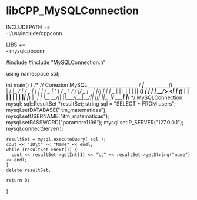 # libCPP_MySQLConnection

INCLUDEPATH += \
    -I/usr/include/cppconn

LIBS += \
    -lmysqlcppconn
    
    
#include <iostream>
#include "MySQLConnection.h"

using namespace std;

int main()
{
    /* // Conexion MySQL
      ____                      _             __  __       ____   ___  _
     / ___|___  _ __   _____  _(_) ___  _ __ |  \/  |_   _/ ___| / _ \| |
    | |   / _ \| '_ \ / _ \ \/ / |/ _ \| '_ \| |\/| | | | \___ \| | | | |
    | |__| (_) | | | |  __/>  <| | (_) | | | | |  | | |_| |___) | |_| | |___
     \____\___/|_| |_|\___/_/\_\_|\___/|_| |_|_|  |_|\__, |____/ \__\_\_____|
                                                     |___/
    */
    MySQLConnection mysql;
    sql::ResultSet  *resultSet;
    string sql = "SELECT * FROM users";
    mysql.setDATABASE("itm_matematicas");
    mysql.setUSERNAME("itm_matematicas");
    mysql.setPASSWORD("paramore1196");
    mysql.setIP_SERVER("127.0.0.1");
    mysql.connectServer();

    resultSet = mysql.executeQuery( sql );
    cout << "ID\t" << "Name" << endl;
    while (resultSet->next()) {
      cout << resultSet->getInt(1) << "\t" << resultSet->getString("name") << endl;
    }
    delete resultSet;

    return 0;
}

